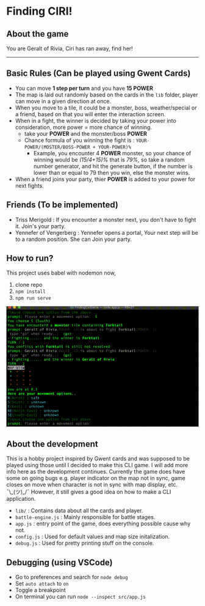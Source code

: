 Finding CIRI!
===
About the game
---
You are Geralt of Rivia, Ciri has ran away, find her!

---
Basic Rules (Can be played using Gwent Cards)
---
- You can move **1 step per turn** and you have **15 POWER**
- The map is laid out randomly based on the cards in the `lib` folder, player can move in a given direction at once.
- When you move to a tile, it could be a monster, boss, weather/special or a friend, based on that you will enter the interaction screen.
- When in a fight, the winner is decided by taking your power into consideration, more power = more chance of winning.
    - take your **POWER** and the monster/boss **POWER**
    - Chance formula of you winning the fight is : `YOUR-POWER/(MOSTER/BOSS-POWER + YOUR-POWER)%`
        - Example, you encounter 4 **POWER** monster, so your chance of winning would be *(15/4+15)%* that is *79%*, so take a random number generator, and hit the generate button, if the number is lower than or equal to 79 then you win, else the monster wins.
- When a friend joins your party, thier **POWER** is added to your power for next fights.

Friends (To be implemented)
---
- Triss Merigold : If you encounter a monster next, you don't have to fight it. Join's your party.
- Yennefer of Vengerberg : Yennefer opens a portal, Your next step will be to a random position. She can Join your party.

How to run?
---
This project uses babel with nodemon now,
1. clone repo
2. `npm install`
3. `npm run serve`

![Preview](./assets/example.gif?raw=true "Preview")

About the development
---
This is a hobby project inspired by Gwent cards and was supposed to be played using those until I decided to make this CLI game. I will add more info here as the development continues. Currently the game does have some on going bugs e.g. player indicator on the map not in sync, game closes on move when character is not in sync with map display, etc. ¯\\\_(ツ)_/¯ However, it still gives a good idea on how to make a CLI application.

- `lib/` : Contains data about all the cards and player.
- `battle-engine.js` : Mainly responsible for battle stages.
- `app.js` : entry point of the game, does everything possible cause why not.
- `config.js` : Used for default values and map size initalization.
- `debug.js` : Used for pretty printing stuff on the console.

Debugging (using VSCode)
---
- Go to preferences and search for `node debug`
- Set `auto attach` to `on`
- Toggle a breakpoint
- On terminal you can run  `node --inspect src/app.js`